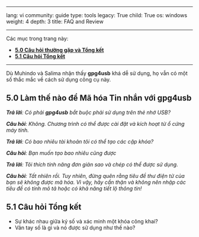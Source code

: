 

---

lang: vi
community: guide
type: tools
legacy: True
child: True
os: windows
weight: 4
depth: 3
title: FAQ and Review

---

Các mục trong trang này:

- [**5.0 Câu hỏi thường gặp và Tổng kết**](#5.0)
- [**5.1 Câu hỏi Tổng kết**](#5.1)

-------

Dù Muhindo và Salima nhận thấy **gpg4usb** khá dễ sử dụng, họ vẫn có một số thắc mắc về cách sử dụng công cụ này.

<a name="5.0"></a>
## 5.0 Làm thế nào để Mã hóa Tin nhắn với gpg4usb ##

<div class="background" markdown="1"> 

***Trả lời**: Có phải **gpg4usb** bắt buộc phải sử dụng trên thẻ nhớ USB?*

***Câu hỏi**: Không. Chương trình có thể được cài đặt và kích hoạt từ ổ cứng máy tính.*

***Trả lời**: Có bao nhiêu tài khoản tôi có thể tạo các cặp khóa?*

***Câu hỏi**: Bạn muốn tạo bao nhiêu cũng được*

***Trả lời**: Tôi thích tính năng đơn giản sao và chép có thể được sử dụng.*

***Câu hỏi**: Tất nhiên rồi. Tuy nhiên, đừng quên rằng tiêu đề thư điện tử của bạn sẽ không được mã hóa. Vì vậy, hãy cẩn thận và không nên nhập các tiêu đề có tính mô tả hoặc có khả năng tiết lộ thông tin!*

</div>

<a name="5.1"></a>
## 5.1 Câu hỏi Tổng kết ##

- Sự khác nhau giữa ký số và xác minh một khóa công khai?
- Vân tay số là gì và nó được sử dụng như thế nào?


